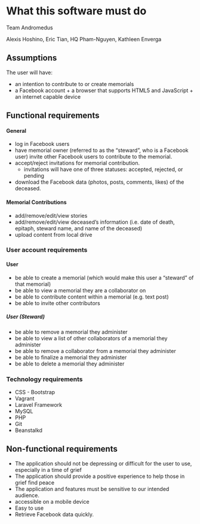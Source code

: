 # What this software must do  

Team Andromedus  

Alexis Hoshino, Eric Tian, HQ Pham-Nguyen, Kathleen Enverga  

## Assumptions

The user will have:
+ an intention to contribute to or create memorials
+ a Facebook account + a browser that supports HTML5 and JavaScript + an internet capable device  

## Functional requirements

#### General

+ log in Facebook users 
+ have memorial owner (referred to as the “steward”, who is a Facebook user) invite other Facebook users to contribute to the memorial.
+ accept/reject invitations for memorial contribution.
	- invitations will have one of three statuses: accepted, rejected, or pending
+ download the Facebook data (photos, posts, comments, likes) of the deceased.

#### Memorial Contributions

+ add/remove/edit/view stories
+ add/remove/edit/view deceased’s information (i.e. date of death, epitaph, steward name, and name of the deceased)
+ upload content from local drive

### User account requirements

#### User

+ be able to create a memorial (which would make this user a “steward” of that memorial)
+ be able to view a memorial they are a collaborator on
+ be able to contribute content within a memorial (e.g. text post)
+ be able to invite other contributors

##### User (Steward)

+ be able to remove a memorial they administer
+ be able to view a list of other collaborators of a memorial they administer
+ be able to remove a collaborator from a memorial they administer
+ be able to finalize a memorial they administer
+ be able to delete a memorial they administer

### Technology requirements

+ CSS - Bootstrap
+ Vagrant
+ Laravel Framework
+ MySQL
+ PHP
+ Git
+ Beanstalkd

## Non-functional requirements 

+ The application should not be depressing or difficult for the user to use, especially in a time of grief
+ The application should provide a positive experience to help those in grief find peace
+ The application and features must be sensitive to our intended audience.
+ accessible on a mobile device
+ Easy to use
+ Retrieve Facebook data quickly.


